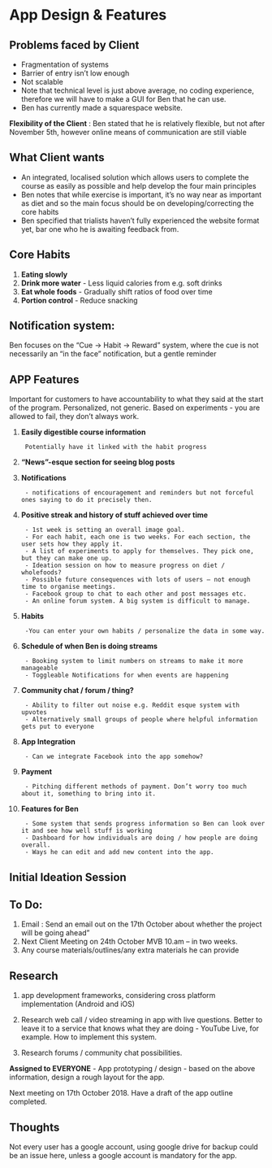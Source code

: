 App Design & Features
=====================

Problems faced by Client
------------------------
- Fragmentation of systems
- Barrier of entry isn’t low enough
- Not scalable 
- Note that technical level is just above average, no coding experience, therefore we will have to make a GUI for Ben that he can use.
- Ben has currently made a squarespace website.

**Flexibility of the Client** : 
Ben stated that he is relatively flexible, but not after November 5th, however online means of communication are still viable

**What Client wants**
---------------------
- An integrated, localised solution which allows users to complete the course as easily as possible and help develop the four main principles
- Ben notes that while exercise is important, it’s no way near as important as diet and so the main focus should be on developing/correcting the core habits
- Ben specified that trialists haven’t fully experienced the website format yet, bar one who he is awaiting feedback from.

Core Habits
-----------
1. **Eating slowly**
1. **Drink more water** 
        - Less liquid calories from e.g. soft drinks
1. **Eat whole foods** 
        - Gradually shift ratios of food over time
1. **Portion control** 
        - Reduce snacking

Notification system:
--------------------
Ben focuses on the “Cue → Habit → Reward” system, where the cue is not necessarily an “in the face” notification, but a gentle reminder

APP Features
------------
Important for customers to have accountability to what they said at the start of the program.
Personalized, not generic. Based on experiments - you are allowed to fail, they don’t always work. 

1. **Easily digestible course information**

        Potentially have it linked with the habit progress
        
1. **“News”-esque section for seeing blog posts**

1. **Notifications**

        - notifications of encouragement and reminders but not forceful ones saying to do it precisely then.
        
1. **Positive streak and history of stuff achieved over time**

        - 1st week is setting an overall image goal.       
        - For each habit, each one is two weeks. For each section, the user sets how they apply it.        
        - A list of experiments to apply for themselves. They pick one, but they can make one up.        
        - Ideation session on how to measure progress on diet / wholefoods?
        - Possible future consequences with lots of users – not enough time to organise meetings.        
        - Facebook group to chat to each other and post messages etc.        
        - An online forum system. A big system is difficult to manage.
        
1. **Habits**

        -You can enter your own habits / personalize the data in some way.
        
1. **Schedule of when Ben is doing streams**

        - Booking system to limit numbers on streams to make it more manageable
        - Toggleable Notifications for when events are happening
        
1. **Community chat / forum / thing?**

        - Ability to filter out noise e.g. Reddit esque system with upvotes
        - Alternatively small groups of people where helpful information gets put to everyone
        
1. **App Integration**

        - Can we integrate Facebook into the app somehow?
        
1. **Payment** 

        - Pitching different methods of payment. Don’t worry too much about it, something to bring into it.       
        
1. **Features for Ben**

        - Some system that sends progress information so Ben can look over it and see how well stuff is working
        - Dashboard for how individuals are doing / how people are doing overall.
        - Ways he can edit and add new content into the app.

**Initial Ideation Session**
------------------------

To Do:
------
1. Email : Send an email out on the 17th October about whether the project will be going ahead”
1. Next Client Meeting on 24th October MVB 10.am – in two weeks. 
1. Any course materials/outlines/any extra materials he can provide

Research
--------
1. app development frameworks, considering cross platform implementation (Android and iOS)
1. Research web call / video streaming in app with live questions. Better to leave it to a service that knows what they are doing 
        - YouTube Live, for example. How to implement this system.
        
1. Research forums / community chat possibilities.

**Assigned to EVERYONE** - App prototyping / design - based on the above information, design a rough layout for the app. 

Next meeting on 17th October 2018. Have a draft of the app outline completed.

Thoughts
--------
Not every user has a google account, using google drive for backup could be an issue here, unless a google account is mandatory for the app.
